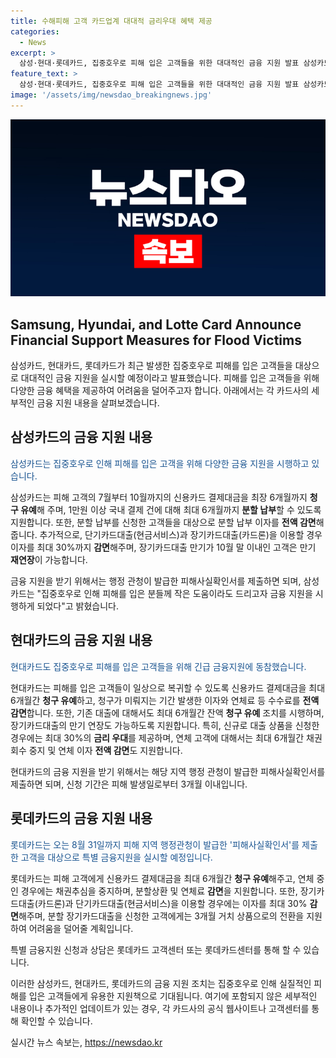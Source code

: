 ```yaml
---
title: 수해피해 고객 카드업계 대대적 금리우대 혜택 제공
categories:
  - News
excerpt: >
  삼성·현대·롯데카드, 집중호우로 피해 입은 고객들을 위한 대대적인 금융 지원 발표 삼성카드는 피해고객에게 6개월까지 신용카드 결제대금을 청구유예하고, 최대 6개월까지 분할 납부를 지원하며 분할 납부 이자를 전액 감면한다. 현대카드도 이와 유사한 금융서비스를 제공하며 장기카드대출 만기 연장도 가능하다. 롯데카드는 특별 금융지원을 통해 피해 고객에게 신용카드 결제대금을 최대 6개월간 청구유예하고, 연체 중인 고객에 대해 채권추심 중지 및 연체료 감면을 지원한다. 해당 기간 내에 피해사실확인서를 제출하면 지원을 받을 수 있다. (#삼성카드 #현대카드 #롯데카드 #수해피해 #금융지원)
feature_text: >
  삼성·현대·롯데카드, 집중호우로 피해 입은 고객들을 위한 대대적인 금융 지원 발표 삼성카드는 피해고객에게 6개월까지 신용카드 결제대금을 청구유예하고, 최대 6개월까지 분할 납부를 지원하며 분할 납부 이자를 전액 감면한다. 현대카드도 이와 유사한 금융서비스를 제공하며 장기카드대출 만기 연장도 가능하다. 롯데카드는 특별 금융지원을 통해 피해 고객에게 신용카드 결제대금을 최대 6개월간 청구유예하고, 연체 중인 고객에 대해 채권추심 중지 및 연체료 감면을 지원한다. 해당 기간 내에 피해사실확인서를 제출하면 지원을 받을 수 있다. (#삼성카드 #현대카드 #롯데카드 #수해피해 #금융지원)
image: '/assets/img/newsdao_breakingnews.jpg'
---
```


<p><img src="/assets/img/newsdao_breakingnews.jpg" alt="pcversion 속보" /></p>

<h2>Samsung, Hyundai, and Lotte Card Announce Financial Support Measures for Flood Victims</h2>

<p>삼성카드, 현대카드, 롯데카드가 최근 발생한 집중호우로 피해를 입은 고객들을 대상으로 대대적인 금융 지원을 실시할 예정이라고 발표했습니다. 피해를 입은 고객들을 위해 다양한 금융 혜택을 제공하여 어려움을 덜어주고자 합니다. 아래에서는 각 카드사의 세부적인 금융 지원 내용을 살펴보겠습니다.</p>

<p data-ke-size="size16"></p>

<h2>삼성카드의 금융 지원 내용</h2>

<p><span style="color: #1a5490;">삼성카드는 집중호우로 인해 피해를 입은 고객을 위해 다양한 금융 지원을 시행하고 있습니다. </span></p>

<p>삼성카드는 피해 고객의 7월부터 10월까지의 신용카드 결제대금을 최장 6개월까지 <b>청구 유예</b>해 주며, 1만원 이상 국내 결제 건에 대해 최대 6개월까지 <b>분할 납부</b>할 수 있도록 지원합니다. 또한, 분할 납부를 신청한 고객들을 대상으로 분할 납부 이자를 <b>전액 감면</b>해줍니다. 추가적으로, 단기카드대출(현금서비스)과 장기카드대출(카드론)을 이용할 경우 이자를 최대 30%까지 <b>감면</b>해주며, 장기카드대출 만기가 10월 말 이내인 고객은 만기 <b>재연장</b>이 가능합니다.</p>

<p>금융 지원을 받기 위해서는 행정 관청이 발급한 피해사실확인서를 제출하면 되며, 삼성카드는 "집중호우로 인해 피해를 입은 분들께 작은 도움이라도 드리고자 금융 지원을 시행하게 되었다"고 밝혔습니다.</p>

<p data-ke-size="size16"></p>

<h2>현대카드의 금융 지원 내용</h2>

<p><span style="color: #1a5490;">현대카드도 집중호우로 피해를 입은 고객들을 위해 긴급 금융지원에 동참했습니다.</span></p>

<p>현대카드는 피해를 입은 고객들이 일상으로 복귀할 수 있도록 신용카드 결제대금을 최대 6개월간 <b>청구 유예</b>하고, 청구가 미뤄지는 기간 발생한 이자와 연체료 등 수수료를 <b>전액 감면</b>합니다. 또한, 기존 대출에 대해서도 최대 6개월간 잔액 <b>청구 유예</b> 조치를 시행하며, 장기카드대출의 만기 연장도 가능하도록 지원합니다. 특히, 신규로 대출 상품을 신청한 경우에는 최대 30%의 <b>금리 우대</b>를 제공하며, 연체 고객에 대해서는 최대 6개월간 채권 회수 중지 및 연체 이자 <b>전액 감면</b>도 지원합니다.</p>

<p>현대카드의 금융 지원을 받기 위해서는 해당 지역 행정 관청이 발급한 피해사실확인서를 제출하면 되며, 신청 기간은 피해 발생일로부터 3개월 이내입니다.</p>

<p data-ke-size="size16"></p>

<h2>롯데카드의 금융 지원 내용</h2>

<p><span style="color: #1a5490;">롯데카드는 오는 8월 31일까지 피해 지역 행정관청이 발급한 '피해사실확인서'를 제출한 고객을 대상으로 특별 금융지원을 실시할 예정입니다.</span></p>

<p>롯데카드는 피해 고객에게 신용카드 결제대금을 최대 6개월간 <b>청구 유예</b>해주고, 연체 중인 경우에는 채권추심을 중지하며, 분할상환 및 연체료 <b>감면</b>을 지원합니다. 또한, 장기카드대출(카드론)과 단기카드대출(현금서비스)을 이용할 경우에는 이자를 최대 30% <b>감면</b>해주며, 분할 장기카드대출을 신청한 고객에게는 3개월 거치 상품으로의 전환을 지원하여 어려움을 덜어줄 계획입니다.</p>

<p>특별 금융지원 신청과 상담은 롯데카드 고객센터 또는 롯데카드센터를 통해 할 수 있습니다.</p>

<p data-ke-size="size16"></p>

<p>이러한 삼성카드, 현대카드, 롯데카드의 금융 지원 조치는 집중호우로 인해 실질적인 피해를 입은 고객들에게 유용한 지원책으로 기대됩니다. 여기에 포함되지 않은 세부적인 내용이나 추가적인 업데이트가 있는 경우, 각 카드사의 공식 웹사이트나 고객센터를 통해 확인할 수 있습니다.</p>
실시간 뉴스 속보는, <a href="https://newsdao.kr" rel="dofollow">https://newsdao.kr</a>


